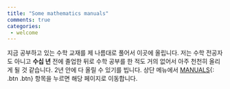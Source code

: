 ```yaml
---
title: "Some mathematics manuals"
comments: true
categories:
 - welcome
---
```


지금 공부하고 있는 수학 교재를 제 나름대로 풀어서 이곳에 올립니다. 저는 수학 전공자도 아니고 **수십 년** 전에 졸업한 뒤로 수학 공부를 한 적도 거의 없어서 아주 천천히 올리게 될 것 같습니다. 2년 안에 다 올릴 수 있기를 빕니다. 상단 메뉴에서 [MANUALS](/manuals){: .btn .btn} 항목을 누르면 해당 페이지로 이동합니다.
